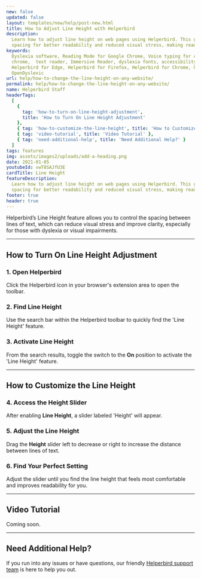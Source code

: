 ```yaml
---
new: false
updated: false
layout: templates/new/help/post-new.html
title: How to Adjust Line Height with Helperbird
description:
  Learn how to adjust line height on web pages using Helperbird. This guide helps you customize line
  spacing for better readability and reduced visual stress, making reading easier for everyone.
keywords:
  Dyslexia software, Reading Mode for Google Chrome, Voice typing for chrome, Text to speech for
  chrome,  text reader, Immersive Reader, dyslexia fonts, accessibility software, dyslexia software,
  Helperbird for Edge, Helperbird for Firefox, Helperbird for Chrome, Opendyslexic for Chrome,
  OpenDyslexic
url: help/how-to-change-the-line-height-on-any-website/
permalink: help/how-to-change-the-line-height-on-any-website/
name: Helperbird Staff
headerTags:
  [
    {
      tag: 'how-to-turn-on-line-height-adjustment',
      title: 'How to Turn On Line Height Adjustment'
    },
    { tag: 'how-to-customize-the-line-height', title: 'How to Customize the Line Height' },
    { tag: 'video-tutorial', title: 'Video Tutorial' },
    { tag: 'need-additional-help', title: 'Need Additional Help?' }
  ]
tags: features
img: assets/images2/uploads/add-a-heading.png
date: 2021-01-05
youtubeId: vwT8SAJfU3E
cardTitle: Line Height
featureDescription:
  Learn how to adjust line height on web pages using Helperbird. This guide helps you customize line
  spacing for better readability and reduced visual stress, making reading easier for everyone.
footer: true
header: true
---
```


Helperbird’s Line Height feature allows you to control the spacing between lines of text, which can
reduce visual stress and improve clarity, especially for those with dyslexia or visual impairments.

---

## How to Turn On Line Height Adjustment

### 1. Open Helperbird

Click the Helperbird icon in your browser's extension area to open the toolbar.

### 2. Find Line Height

Use the search bar within the Helperbird toolbar to quickly find the 'Line Height' feature.

### 3. Activate Line Height

From the search results, toggle the switch to the **On** position to activate the 'Line Height'
feature.

---

## How to Customize the Line Height

### 4. Access the Height Slider

After enabling **Line Height**, a slider labeled 'Height' will appear.

### 5. Adjust the Line Height

Drag the **Height** slider left to decrease or right to increase the distance between lines of text.

### 6. Find Your Perfect Setting

Adjust the slider until you find the line height that feels most comfortable and improves
readability for you.

---

## Video Tutorial

Coming soon.

---

## Need Additional Help?

If you run into any issues or have questions, our friendly [Helperbird support team](/support/) is
here to help you out.
